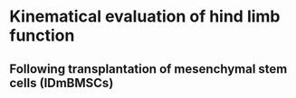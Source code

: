 # Kinematical evaluation of hind limb function
## Following transplantation of mesenchymal stem cells (IDmBMSCs)


